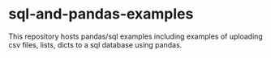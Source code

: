 # sql-and-pandas-examples

This repository hosts pandas/sql examples including examples of uploading csv files, lists, dicts to a sql database using pandas.
